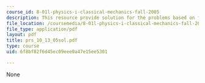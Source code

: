 ```yaml
---
course_id: 8-01l-physics-i-classical-mechanics-fall-2005
description: This resource provide solution for the problems based on friction.
file_location: /coursemedia/8-01l-physics-i-classical-mechanics-fall-2005/6f8bf82f6d45ec09eee0a47e15ee5301_prs_10_13_05sol.pdf
file_type: application/pdf
layout: pdf
title: prs_10_13_05sol.pdf
type: course
uid: 6f8bf82f6d45ec09eee0a47e15ee5301

---
```

None
